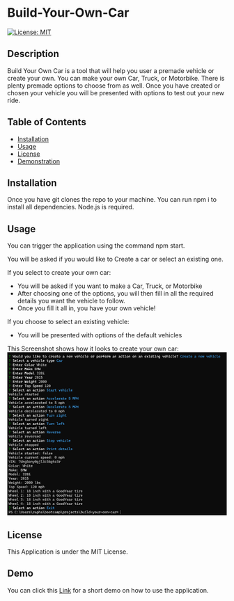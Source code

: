 # Build-Your-Own-Car
[![License: MIT](https://img.shields.io/badge/License-MIT-yellow.svg)](https://opensource.org/licenses/MIT)

## Description

Build Your Own Car is a tool that will help you user a premade vehicle or create your own. You can make your own Car, Truck, or Motorbike. There is plenty premade options to choose from as well. Once you have created or chosen your vehicle you will be presented with options to test out your new ride.

## Table of Contents

  - [Installation](#installation)
  - [Usage](#usage)
  - [License](#license)
  - [Demonstration](#demonstration)

## Installation

Once you have git clones the repo to your machine. You can run npm i to install all dependencies. Node.js is required.

## Usage

You can trigger the application using the command npm start.

You will be asked if you would like to Create a car or select an existing one.

If you select to create your own car: 
- You will be asked if you want to make a Car, Truck, or Motorbike
- After choosing one of the options, you will then fill in all the required details you want the vehicle to follow.
- Once you fill it all in, you have your own vehicle!

If you choose to select an existing vehicle:
- You will be presented with options of the default vehicles

This Screenshot shows how it looks to create your own car:
![A screenshot of the command line of creating a car](./images/project-MYOC-demo.png)



## License

This Application is under the MIT License.

## Demo

You can click this [Link]() for a short demo on how to use the application.